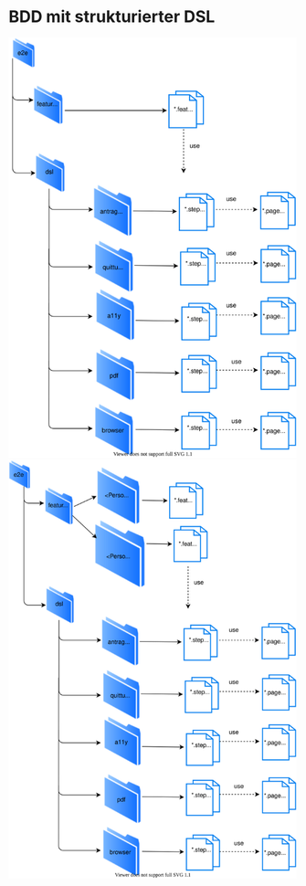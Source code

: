 # BDD mit strukturierter DSL

!["Erste Grundstruktur DSL"](figures/e2eFirstFolderStructureDSL.svg)
!["Erste Grundstruktur DSL"](figures/e2eFirstFolderStructureFeaturePersonae.svg)